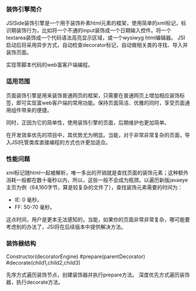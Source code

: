 ### 装饰引擎简介 ###

JSISide装饰引擎是一个用于装饰朴素html元素的框架，使用简单的xml标记，标识期装饰行为，比如将一个不通的input装饰成一个日期输入控件。将一个textarea装饰成一个代码语法高亮显示区域，或一个wysiwyg html编辑器。 JSI启动后将采用异步方式，自动检查decorator标记，自动做相关类的寻找、导入并装饰页面。

实现零脚本代码的web富客户端编程。

### 适用范围 ###
页面装饰引擎是用来装饰普通网页的框架，只需要在普通网页上增加相应装饰标签，即可实现富web客户端的常用功能。保持页面简洁、优雅的同时，享受页面通用组件带来的便捷。

同时，正因为它的简单性，使用装饰引擎的页面，后期维护也更加简单。

在开发效率优先的项目中，其优势尤为明显。当能，对于非常非常复杂的页面，导入JSI托管类库直接编程的方式也许更加适合。
### 性能问题 ###

xml标记随html一起被解析，唯一多出的开销就是查找页面的装饰元素；这种额外消耗一般都在数十毫秒以内，所以，这些一般不会成为瓶颈。以遍历新版javaeye主页为例（64,160字节，算是较复杂的文件了），查找装饰元素需要的时间为：

  * IE: 0 毫秒。
  * FF: 50-70 毫秒。

这点时间，用户是更本无法感知的，当能，如果你的页面非常非常复杂，哪可能要考虑别的办法了，JSI将在后续版本中提供解决方法。


### 装饰器结构 ###

Constructor(decoratorEngine)
#prepare(parentDecorator)
#decorate(child1,child2,child3)

先序方式遍历装饰节点，创建装饰器并执行prepare方法。
深度优先方式遍历装饰器，执行decorate方法。